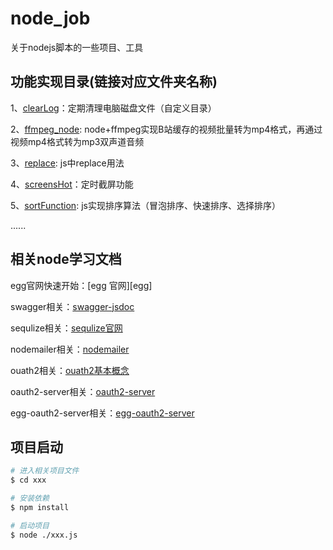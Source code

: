 # node_job 
关于nodejs脚本的一些项目、工具


## 功能实现目录(链接对应文件夹名称)
1、[clearLog](https://github.com/lp970703/mylogin/tree/master/typings)：定期清理电脑磁盘文件（自定义目录）

2、[ffmpeg_node](https://github.com/lp970703/mylogin/tree/master/typings): node+ffmpeg实现B站缓存的视频批量转为mp4格式，再通过视频mp4格式转为mp3双声道音频

3、[replace](https://github.com/lp970703/mylogin/tree/master/typings): js中replace用法

4、[screensHot](https://github.com/lp970703/mylogin/tree/master/typings)：定时截屏功能

5、[sortFunction](https://github.com/lp970703/mylogin/tree/master/typings): js实现排序算法（冒泡排序、快速排序、选择排序）

......

## 相关node学习文档

<!-- add docs here for user -->

egg官网快速开始：[egg 官网][egg]  

swagger相关：[swagger-jsdoc](https://github.com/Surnet/swagger-jsdoc) 

sequlize相关：[sequlize官网](https://www.sequelize.cn/)  

nodemailer相关：[nodemailer](https://nodemailer.com/about/)  

ouath2相关：[ouath2基本概念](https://zhuanlan.zhihu.com/p/509212673?utm_id=0) 

oauth2-server相关：[oauth2-server](https://www.npmjs.com/package/node-oauth2-server)  

egg-oauth2-server相关：[egg-oauth2-server](https://github.com/Azard/egg-oauth2-server)  

<!-- 关于swagger和sequlize借鉴下面网址 -->
<!-- (https://www.jianshu.com/p/accbe04a7ffa) -->
<!-- 关于egg-oauth2-server相关借鉴一下网址
(https://www.jianshu.com/p/1fe043a700bf) -->

## 项目启动

```bash
# 进入相关项目文件
$ cd xxx

# 安装依赖
$ npm install  

# 启动项目
$ node ./xxx.js  

```
